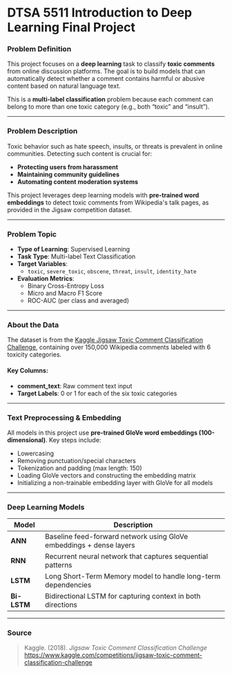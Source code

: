 # DTSA 5511 Introduction to Deep Learning Final Project

### Problem Definition

This project focuses on a **deep learning** task to classify **toxic comments** from online discussion platforms. The goal is to build models that can automatically detect whether a comment contains harmful or abusive content based on natural language text.

This is a **multi-label classification** problem because each comment can belong to more than one toxic category (e.g., both “toxic” and “insult”).

---

### Problem Description

Toxic behavior such as hate speech, insults, or threats is prevalent in online communities. Detecting such content is crucial for:
- **Protecting users from harassment**
- **Maintaining community guidelines**
- **Automating content moderation systems**

This project leverages deep learning models with **pre-trained word embeddings** to detect toxic comments from Wikipedia's talk pages, as provided in the Jigsaw competition dataset.

---

### Problem Topic

- **Type of Learning**: Supervised Learning  
- **Task Type**: Multi-label Text Classification  
- **Target Variables**:  
  - `toxic`, `severe_toxic`, `obscene`, `threat`, `insult`, `identity_hate`  
- **Evaluation Metrics**:  
  - Binary Cross-Entropy Loss  
  - Micro and Macro F1 Score  
  - ROC-AUC (per class and averaged)

---

### About the Data

The dataset is from the [Kaggle Jigsaw Toxic Comment Classification Challenge](https://www.kaggle.com/competitions/jigsaw-toxic-comment-classification-challenge), containing over 150,000 Wikipedia comments labeled with 6 toxicity categories.

#### Key Columns:
- **comment_text**: Raw comment text input  
- **Target Labels**: 0 or 1 for each of the six toxic categories

---

### Text Preprocessing & Embedding

All models in this project use **pre-trained GloVe word embeddings (100-dimensional)**. Key steps include:
- Lowercasing
- Removing punctuation/special characters
- Tokenization and padding (max length: 150)
- Loading GloVe vectors and constructing the embedding matrix
- Initializing a non-trainable embedding layer with GloVe for all models

---

### Deep Learning Models

| Model | Description |
|-------|-------------|
| **ANN** | Baseline feed-forward network using GloVe embeddings + dense layers |
| **RNN** | Recurrent neural network that captures sequential patterns |
| **LSTM** | Long Short-Term Memory model to handle long-term dependencies |
| **Bi-LSTM** | Bidirectional LSTM for capturing context in both directions |

---

### Source

> Kaggle. (2018). *Jigsaw Toxic Comment Classification Challenge*  
> https://www.kaggle.com/competitions/jigsaw-toxic-comment-classification-challenge  
